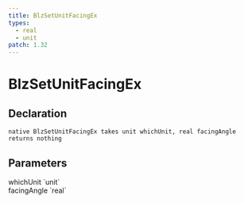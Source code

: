 ```yaml
---
title: BlzSetUnitFacingEx
types:
  - real
  - unit
patch: 1.32
---
```


# BlzSetUnitFacingEx

## Declaration

```
native BlzSetUnitFacingEx takes unit whichUnit, real facingAngle returns nothing
```

## Parameters
<dl>
  <dt>whichUnit `unit`</dt>
  <dd></dd>

  <dt>facingAngle `real`</dt>
  <dd></dd>
</dl>